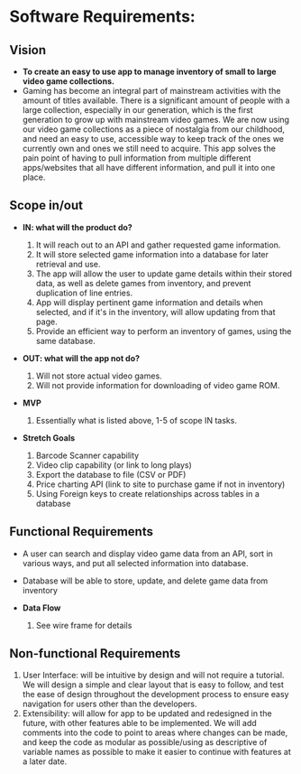 # Software Requirements:

## Vision
  - **To create an easy to use app to manage inventory of small to large video game collections.**
  - Gaming has become an integral part of mainstream activities with the amount of titles available. There is a significant amount of people with a large collection, especially in our generation, which is the first generation to grow up with mainstream video games. We are now using our video game collections as a piece of nostalgia from our childhood, and need an easy to use, accessible way to keep track of the ones we currently own and ones we still need to acquire. This app solves the pain point of having to pull information from multiple different apps/websites that all have different information, and pull it into one place. 

## Scope in/out
  - **IN: what will the product do?**
    1. It will reach out to an API and gather requested game information.
    2. It will store selected game information into a database for later retrieval and use.
    3. The app will allow the user to update game details within their stored data, as well as delete games from inventory, and prevent duplication of line entries.
    4. App will display pertinent game information and details when selected, and if it's in the inventory, will allow updating from that page.
    5. Provide an efficient way to perform an inventory of games, using the same database.
    
  - **OUT: what will the app not do?**
    1. Will not store actual video games.
    2. Will not provide information for downloading of video game ROM.
    
  - **MVP**
    1. Essentially what is listed above, 1-5 of scope IN tasks.
    
  - **Stretch Goals**
    1. Barcode Scanner capability
    2. Video clip capability (or link to long plays)
    3. Export the database to file (CSV or PDF)
    4. Price charting API (link to site to purchase game if not in inventory)
    5. Using Foreign keys to create relationships across tables in a database

## Functional Requirements
  - A user can search and display video game data from an API, sort in various ways, and put all selected information into database.
  - Database will be able to store, update, and delete game data from inventory
  
  - **Data Flow**
    1. See wire frame for details

## Non-functional Requirements
  1. User Interface: will be intuitive by design and will not require a tutorial. We will design a simple and clear layout that is easy to follow, and test the ease of design throughout the development process to ensure easy navigation for users other than the developers.
  2. Extensibility: will allow for app to be updated and redesigned in the future, with other features able to be implemented. We will add comments into the code to point to areas where changes can be made, and keep the code as modular as possible/using as descriptive of variable names as possible to make it easier to continue with features at a later date.

